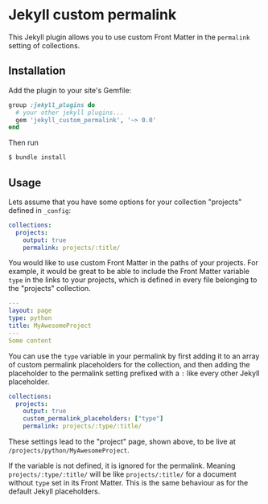# Jekyll custom permalink

This Jekyll plugin allows you to use custom Front Matter in the `permalink` setting of collections.

## Installation

Add the plugin to your site's Gemfile:
```ruby
group :jekyll_plugins do
  # your other jekyll plugins...
  gem 'jekyll_custom_permalink', '~> 0.0'
end
```

Then run
```bash
$ bundle install
```

## Usage

Lets assume that you have some options for your collection "projects" defined in `_config`:
```yml
collections:
  projects:
    output: true
    permalink: projects/:title/
```

You would like to use custom Front Matter in the paths of your projects. For example, it would be great to be able to include the Front Matter variable `type` in the links to your projects, which is defined in every file belonging to the "projects" collection.
```yml
---
layout: page
type: python
title: MyAwesomeProject
---
Some content
```

You can use the `type` variable in your permalink by first adding it to an array of custom permalink placeholders for the collection, and then adding the placeholder to the permalink setting prefixed with a `:` like every other Jekyll placeholder.
```yml
collections:
  projects:
    output: true
    custom_permalink_placeholders: ["type"]
    permalink: projects/:type/:title/
```
These settings lead to the "project" page, shown above, to be live at `/projects/python/MyAwesomeProject`.

If the variable is not defined, it is ignored for the permalink. Meaning `projects/:type/:title/` will be like `projects/:title/` for a document without `type` set in its Front Matter. This is the same behaviour as for the default Jekyll placeholders.
